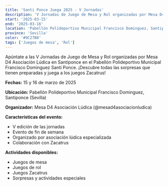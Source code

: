```yaml
---
title: 'Santi Ponce Juega 2025 - V Jornadas'
description: 'V Jornadas de Juego de Mesa y Rol organizadas por Mesa D4 Asociación Lúdica en Santiponce.'
start: '2025-03-15'
end: '2025-03-16'
location: 'Pabellón Polideportivo Municipal Francisco Dominguez, Santiponce, Sevilla'
province: 'Sevilla'
color: '#9C27B0'
tags: ['Juegos de mesa', 'Rol']
---
```


Apúntate a las V Jornadas de Juego de Mesa y Rol organizadas por Mesa D4 Asociación Lúdica en Santiponce en el Pabellón Polideportivo Municipal Francisco Dominguez Santi Ponce. ¡Descubre todas las sorpresas que tienen preparadas y juega a los juegos Zacatrus!

**Fechas:** 15 y 16 de marzo de 2025

**Ubicación:** Pabellón Polideportivo Municipal Francisco Dominguez, Santiponce (Sevilla)

**Organizador:** Mesa D4 Asociación Lúdica (@mesad4asociacionludica)

**Características del evento:**
- V edición de las jornadas
- Evento de fin de semana
- Organizado por asociación lúdica especializada
- Colaboración con Zacatrus

**Actividades disponibles:**
- Juegos de mesa
- Juegos de rol
- Juegos Zacatrus
- Sorpresas y actividades especiales

